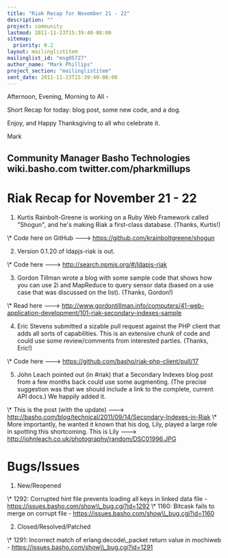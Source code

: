 ```yaml
---
title: "Riak Recap for November 21 - 22"
description: ""
project: community
lastmod: 2011-11-23T15:39:40-08:00
sitemap:
  priority: 0.2
layout: mailinglistitem
mailinglist_id: "msg05727"
author_name: "Mark Phillips"
project_section: "mailinglistitem"
sent_date: 2011-11-23T15:39:40-08:00
---
```



Afternoon, Evening, Morning to All -

Short Recap for today: blog post, some new code, and a dog.

Enjoy, and Happy Thanksgiving to all who celebrate it.

Mark

Community Manager
Basho Technologies
wiki.basho.com
twitter.com/pharkmillups
------------------------------------

Riak Recap for November 21 - 22
========================

1) Kurtis Rainbolt-Greene is working on a Ruby Web Framework called
"Shogun", and he's making Riak a first-class database. (Thanks,
Kurtis!)

\\* Code here on GitHub ---&gt; https://github.com/krainboltgreene/shogun

2) Version 0.1.20 of ldapjs-riak is out.

\\* Code here ---&gt; http://search.npmjs.org/#/ldapjs-riak

3) Gordon Tillman wrote a blog with some sample code that shows how
you can use 2i and MapReduce to query sensor data (based on a use case
that was discussed on the list). (Thanks, Gordon!)

\\* Read here ---&gt;
http://www.gordontillman.info/computers/41-web-application-development/101-riak-secondary-indexes-sample

4) Eric Stevens submitted a sizable pull request against the PHP
client that adds all sorts of capabilities. This is an extensive chunk
of code and could use some review/comments from interested parties.
(Thanks, Eric!)

\\* Code here ---&gt; https://github.com/basho/riak-php-client/pull/17

5) John Leach pointed out (in #riak) that a Secondary Indexes blog
post from a few months back could use some augmenting. (The precise
suggestion was that we should include a link to the complete, current
API docs.) We happily added it.

\\* This is the post (with the update) ---&gt;
http://basho.com/blog/technical/2011/09/14/Secondary-Indexes-in-Riak
\\* More importantly, he wanted it known that his dog, Lily, played a
large role in spotting this shortcoming. This is Lily ---&gt;
http://johnleach.co.uk/photography/random/DSC01996.JPG
 
# Bugs/Issues

1) New/Reopened

\\* 1292: Corrupted hint file prevents loading all keys in linked data
file - https://issues.basho.com/show\\_bug.cgi?id=1292
\\* 1160: Bitcask fails to merge on corrupt file -
https://issues.basho.com/show\\_bug.cgi?id=1160

2) Closed/Resolved/Patched

\\* 1291: Incorrect match of erlang:decode\\_packet return value in
mochiweb - https://issues.basho.com/show\\_bug.cgi?id=1291

